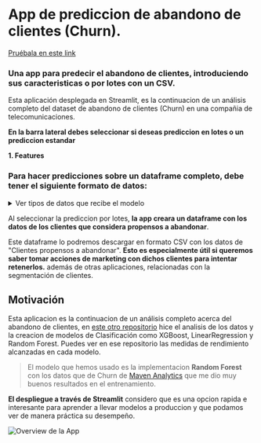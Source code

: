 # App de prediccion de abandono de clientes (Churn).

[Pruébala en este link](https://ricardobrein-prediction-churn-streamlit-app-app-3ch0rd.streamlit.app/)

### Una app para predecir el abandono de clientes, introduciendo sus caracteristicas o por lotes con un CSV.

Esta aplicación desplegada en Streamlit, es la continuacion de un análisis completo del dataset de abandono de clientes (Churn) en una compañia de telecomunicaciones.

**En la barra lateral debes seleccionar si deseas prediccion en lotes o un prediccion estandar**


**1. Features**
### Para hacer predicciones sobre un dataframe completo, debe tener el siguiente formato de datos:

<details>
  <summary>Ver tipos de datos que recibe el modelo</summary>
  
  <ul style="overflow-y: scroll; max-height: 200px;">
    <li>'Gender': str</li>
    <li>'Age': int</li>
    <li>'Married': bool</li>
    <li>'Number of Dependents': int</li>
    <li>'Number of Referrals': int</li>
    <li>'Tenure in Months': int</li>
    <li>'Offer': bool</li>
    <li>'Phone Service': bool</li>
    <li>'Multiple Lines': bool</li>
    <li>'Internet Service': bool</li>
    <li>'Online Security': bool</li>
    <li>'Online Backup': bool</li>
    <li>'Device Protection Plan': bool</li>
    <li>'Premium Tech Support': bool</li>
    <li>'Streaming TV': bool</li>
    <li>'Streaming Movies': bool</li>
    <li>'Streaming Music': bool</li>
    <li>'Unlimited Data': bool</li>
    <li>'Paperless Billing': bool</li>
    <li>'Monthly Charge': float</li>
    <li>'Total Charges': float</li>
    <li>'Total Refunds': float</li>
    <li>'Total Extra Data Charges': float</li>
    <li>'Total Long Distance Charges': float</li>
    <li>'Internet Type_Cable': bool</li>
    <li>'Internet Type_DSL': bool</li>
    <li>'Internet Type_Fiber Optic': bool</li>
    <li>'Contract_Month-to-Month': bool</li>
    <li>'Contract_One Year': bool</li>
    <li>'Contract_Two Year': bool</li>
    <li>'Payment Method_Bank Withdrawal': bool</li>
    <li>'Payment Method_Credit Card': bool</li>
    <li>'Payment Method_Mailed Check': bool</li>
  </ul>
</details>

Al seleccionar la prediccion por lotes, **la app creara un dataframe con los datos de los clientes que considera propensos a abandonar**.

Este dataframe lo podremos descargar en formato CSV con los datos de "Clientes propensos a abandonar". **Esto es especialmente útil si queremos saber tomar acciones de marketing con dichos clientes para intentar retenerlos.** además de otras aplicaciones, relacionadas con la segmentación de clientes.

## Motivación
Esta aplicacion es la continuacion de un análisis completo acerca del abandono de clientes, en [este otro repositorio](https://github.com/ricardobrein/Customer-churn-prediction-models) hice el analisis de los datos y la creacion de modelos de Clasificación como XGBoost, LinearRegression y Random Forest. Puedes ver en ese repositorio las medidas de rendimiento alcanzadas en cada modelo.

> El modelo que hemos usado es la implementacion **Random Forest** con los datos que de Churn de [Maven Analytics](mavenanalytics.io) que me dio muy buenos resultados en el entrenamiento.

**El despliegue a través de Streamlit** considero que es una opcion rapida e interesante para aprender a llevar modelos a produccion  y que podamos ver de manera práctica su desempeño.

![Overview de la App](appgif.gif)

